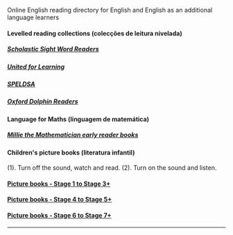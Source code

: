 Online English reading directory for English and English as an additional language learners   

#### Levelled reading collections (colecções de leitura nivelada)

##### [Scholastic Sight Word Readers](https://1blockatatime.github.io/English/schol_swr)  
##### [United for Learning](https://1blockatatime.github.io/English/ufl_readers)
##### [SPELDSA](https://1blockatatime.github.io/English/speldsa)  
##### [Oxford Dolphin Readers](https://1blockatatime.github.io/English/oxf_dolph)  

#### Language for Maths (linguagem de matemática)

##### [Millie the Mathematician early reader books](https://1blockatatime.github.io/English/maths) 

#### Children's picture books (literatura infantil)

(1). Turn off the sound, watch and read. (2). Turn on the sound and listen.   

#### [Picture books - Stage 1 to Stage 3+](https://1blockatatime.github.io/English/PICBK1)  
#### [Picture books - Stage 4 to Stage 5+](https://1blockatatime.github.io/English/PICBK2)  
#### [Picture books - Stage 6 to Stage 7+](https://1blockatatime.github.io/English/PICBK3)  

***  
